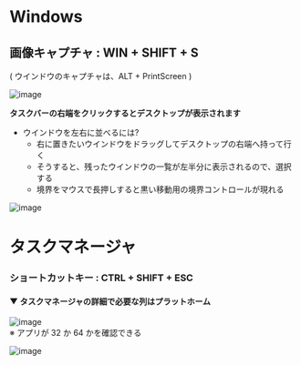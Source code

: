 # Windows
## 画像キャプチャ : WIN + SHIFT + S
( ウインドウのキャプチャは、ALT + PrintScreen )

![image](https://user-images.githubusercontent.com/1501327/143732733-643d7e3c-cf3b-458a-b32c-286e9b2305a0.png)

**タスクバーの右端をクリックするとデスクトップが表示されます**

- ウインドウを左右に並べるには?
   - 右に置きたいウインドウをドラッグしてデスクトップの右端へ持って行く
   - そうすると、残ったウインドウの一覧が左半分に表示されるので、選択する
   - 境界をマウスで長押しすると黒い移動用の境界コントロールが現れる


![image](https://user-images.githubusercontent.com/1501327/143733503-bef7a189-0b12-44bc-bbb3-0cf25ba69480.png)

# タスクマネージャ
### ショートカットキー : CTRL + SHIFT + ESC

#### ▼ タスクマネージャの詳細で必要な列はプラットホーム
![image](https://user-images.githubusercontent.com/1501327/143733802-d39c8668-99da-41af-b6e9-9ab342f3a179.png)\
※ アプリが 32 か 64 かを確認できる

![image](https://user-images.githubusercontent.com/1501327/143733976-162e2e79-1d81-40b4-aa52-9dde6ba06fba.png)
